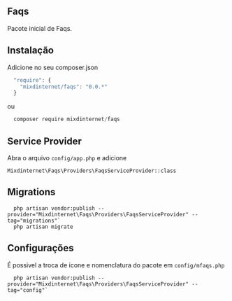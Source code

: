 ## Faqs

Pacote inicial de Faqs.

## Instalação

Adicione no seu composer.json

```js
  "require": {
    "mixdinternet/faqs": "0.0.*"
  }
```

ou

```js
  composer require mixdinternet/faqs
```

## Service Provider

Abra o arquivo `config/app.php` e adicione

`Mixdinternet\Faqs\Providers\FaqsServiceProvider::class`

## Migrations

```
  php artisan vendor:publish --provider="Mixdinternet\Faqs\Providers\FaqsServiceProvider" --tag="migrations"`
  php artisan migrate
```

## Configurações

É possivel a troca de icone e nomenclatura do pacote em `config/mfaqs.php`

```
  php artisan vendor:publish --provider="Mixdinternet\Faqs\Providers\FaqsServiceProvider" --tag="config"`
```
